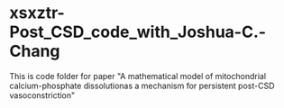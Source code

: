 # xsxztr-Post_CSD_code_with_Joshua-C.-Chang
This is code folder for paper "A mathematical model of mitochondrial calcium-phosphate dissolutionas a mechanism for persistent post-CSD vasoconstriction"
